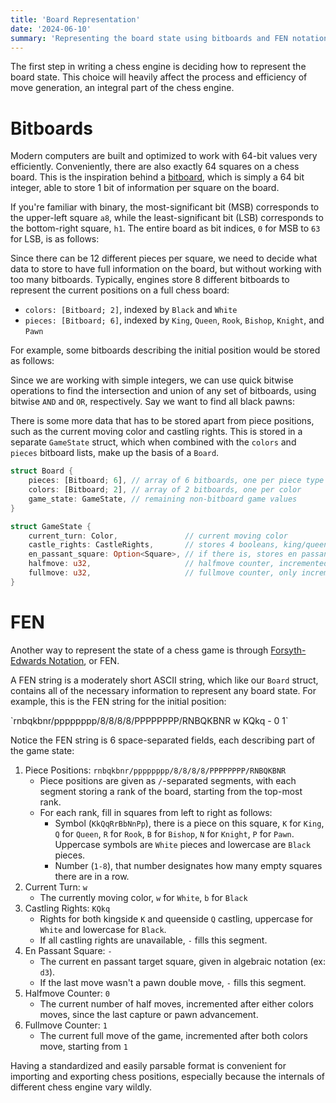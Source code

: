 ```yaml
---
title: 'Board Representation'
date: '2024-06-10'
summary: 'Representing the board state using bitboards and FEN notation'
---
```


The first step in writing a chess engine is deciding how to represent the board state. This choice will heavily affect the process and efficiency of move generation, an integral part of the chess engine.

# Bitboards

Modern computers are built and optimized to work with 64-bit values very efficiently. Conveniently, there are also exactly 64 squares on a chess board. This is the inspiration behind a [bitboard](https://www.chessprogramming.org/Bitboards), which is simply a 64 bit integer, able to store 1 bit of information per square on the board.

If you're familiar with binary, the most-significant bit (MSB) corresponds to the upper-left square `a8`, while the least-significant bit (LSB) corresponds to the bottom-right square, `h1`. The entire board as bit indices, `0` for MSB to `63` for LSB, is as follows:

<Bitboard squares={[]} showOffsetsFrom={0} />

Since there can be 12 different pieces per square, we need to decide what data to store to have full information on the board, but without working with too many bitboards. Typically, engines store 8 different bitboards to represent the current positions on a full chess board:

-   `colors: [Bitboard; 2]`, indexed by `Black` and `White`
-   `pieces: [Bitboard; 6]`, indexed by `King`, `Queen`, `Rook`, `Bishop`, `Knight`, and `Pawn`

For example, some bitboards describing the initial position would be stored as follows:

<div className='flex flex-wrap justify-center gap-4'>
    <Bitboard
        description='colors[Black]'
        squares={[0,1,2,3,4,5,6,7,8,9,10,11,12,13,14,15]}
    />
    <Bitboard
        description='colors[White]'
        squares={[48,49,50,51,52,53,54,55,56,57,58,59,60,61,62,63]}
    />
</div>

<div className='flex flex-wrap justify-center gap-4'>
    <Bitboard
        description='pieces[Pawn]'
        squares={[8,9,10,11,12,13,14,15,48,49,50,51,52,53,54,55]}
    />
    <Bitboard
        description='pieces[Rook]'
        squares={[0,7,56,63]}
    />
</div>

Since we are working with simple integers, we can use quick bitwise operations to find the intersection and union of any set of bitboards, using bitwise `AND` and `OR`, respectively. Say we want to find all black pawns:

<Bitboard description='colors[Black] & pieces[Pawn]' squares={[8,9,10,11,12,13,14,15]} />

There is some more data that has to be stored apart from piece positions, such as the current moving color and castling rights. This is stored in a separate `GameState` struct, which when combined with the `colors` and `pieces` bitboard lists, make up the basis of a `Board`.

```rust
struct Board {
    pieces: [Bitboard; 6], // array of 6 bitboards, one per piece type
    colors: [Bitboard; 2], // array of 2 bitboards, one per color
    game_state: GameState, // remaining non-bitboard game values
}

struct GameState {
    current_turn: Color,               // current moving color
    castle_rights: CastleRights,       // stores 4 booleans, king/queen-side per color
    en_passant_square: Option<Square>, // if there is, stores en passant target square
    halfmove: u32,                     // halfmove counter, incremented after each color's move
    fullmove: u32,                     // fullmove counter, only incremented after black's move
}
```

# FEN

Another way to represent the state of a chess game is through [Forsyth-Edwards Notation](https://www.chessprogramming.org/Forsyth-Edwards_Notation), or FEN.

A FEN string is a moderately short ASCII string, which like our `Board` struct, contains all of the necessary information to represent any board state. For example, this is the FEN string for the initial position:

<div className='self-center'>
    `rnbqkbnr/pppppppp/8/8/8/8/PPPPPPPP/RNBQKBNR w KQkq - 0 1`
</div>

Notice the FEN string is 6 space-separated fields, each describing part of the game state:

1. Piece Positions: `rnbqkbnr/pppppppp/8/8/8/8/PPPPPPPP/RNBQKBNR`
    - Piece positions are given as `/`-separated segments, with each segment storing a rank of the board, starting from the top-most rank.
    - For each rank, fill in squares from left to right as follows:
        - Symbol (`KkQqRrBbNnPp`), there is a piece on this square, `K` for `King`, `Q` for `Queen`, `R` for `Rook`, `B` for `Bishop`, `N` for `Knight`, `P` for `Pawn`. Uppercase symbols are `White` pieces and lowercase are `Black` pieces.
        - Number (`1-8`), that number designates how many empty squares there are in a row.
2. Current Turn: `w`
    - The currently moving color, `w` for `White`, `b` for `Black`
3. Castling Rights: `KQkq`
    - Rights for both kingside `K` and queenside `Q` castling, uppercase for `White` and lowercase for `Black`.
    - If all castling rights are unavailable, `-` fills this segment.
4. En Passant Square: `-`
    - The current en passant target square, given in algebraic notation (ex: `d3`).
    - If the last move wasn't a pawn double move, `-` fills this segment.
5. Halfmove Counter: `0`
    - The current number of half moves, incremented after either colors moves, since the last capture or pawn advancement.
6. Fullmove Counter: `1`
    - The current full move of the game, incremented after both colors move, starting from `1`

Having a standardized and easily parsable format is convenient for importing and exporting chess positions, especially because the internals of different chess engine vary wildly.
